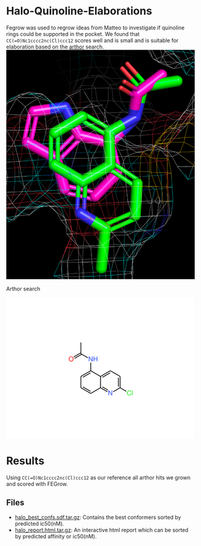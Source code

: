 # Halo-Quinoline-Elaborations

Fegrow was used to regrow ideas from Matteo to investigate if quinoline rings could be supported in the pocket. We found
that `CC(=O)Nc1cccc2nc(Cl)ccc12` scores well and is small and is suitable for elaboration based on the [arthor](arthor.svg) search.
![insparation.png](insparation.png)


Arthor search 

![arthor.svg](arthor.svg)

# Results

Using `CC(=O)Nc1cccc2nc(Cl)ccc12` as our reference all arthor hits we grown and scored with FEGrow. 

## Files

- [halo_best_confs.sdf.tar.gz](results/halo_best_confs.sdf.tar.gz): Contains the best conformers sorted 
by predicted ic50(nM).
- [halo_report.html.tar.gz](results/halo_report.html.tar.gz): An interactive html report which can be sorted by predicted affinity or ic50(nM).

